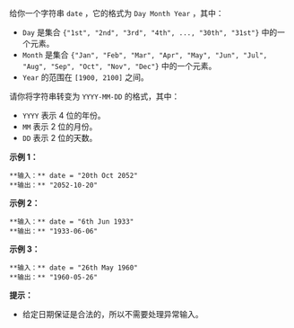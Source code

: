 给你一个字符串 `date` ，它的格式为 `Day Month Year` ，其中：

  * `Day` 是集合 `{"1st", "2nd", "3rd", "4th", ..., "30th", "31st"}` 中的一个元素。
  * `Month` 是集合 `{"Jan", "Feb", "Mar", "Apr", "May", "Jun", "Jul", "Aug", "Sep", "Oct", "Nov", "Dec"}` 中的一个元素。
  * `Year` 的范围在 ​`[1900, 2100]` 之间。

请你将字符串转变为 `YYYY-MM-DD` 的格式，其中：

  * `YYYY` 表示 4 位的年份。
  * `MM` 表示 2 位的月份。
  * `DD` 表示 2 位的天数。



**示例 1：**

    
    
    **输入：** date = "20th Oct 2052"
    **输出：** "2052-10-20"
    

**示例 2：**

    
    
    **输入：** date = "6th Jun 1933"
    **输出：** "1933-06-06"
    

**示例 3：**

    
    
    **输入：** date = "26th May 1960"
    **输出：** "1960-05-26"
    



**提示：**

  * 给定日期保证是合法的，所以不需要处理异常输入。

